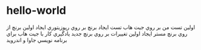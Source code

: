 # hello-world
اولين تست من بر روي جيت هاب
تست ايجاد برنچ بر روي رپوزيتوري
ايجاد اولين برنچ از روي برنچ مستر
ايجاد اولين تغييرات بر روي برنچ جديد
يادگيري كار با جيت هاب براي برنامه نويسي جاوا و اندرويد
